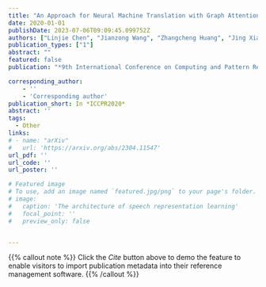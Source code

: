 ```yaml
---
title: "An Approach for Neural Machine Translation with Graph Attention Network"
date: 2020-01-01
publishDate: 2023-07-06T09:09:45.099752Z
authors: ["Linjie Chen", "Jianzong Wang", "Zhangcheng Huang", "Jing Xiao"]
publication_types: ["1"]
abstract: ""
featured: false
publication: "*9th International Conference on Computing and Pattern Recognition*"

corresponding_author:
    - ''
    - 'Corresponding author'
publication_short: In *ICCPR2020*
abstract: ''
tags:
  - Other
links:
# - name: "arXiv"
#   url: 'https://arxiv.org/abs/2304.11547'
url_pdf: ''
url_code: ''
url_poster: ''

# Featured image
# To use, add an image named `featured.jpg/png` to your page's folder.
# image:
#   caption: 'The architecture of speech representation learning'
#   focal_point: ''
#   preview_only: false


---
```


{{% callout note %}}
Click the _Cite_ button above to demo the feature to enable visitors to import publication metadata into their reference management software.
{{% /callout %}}




